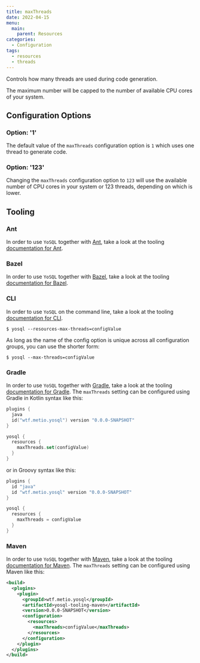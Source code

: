 ```yaml
---
title: maxThreads
date: 2022-04-15
menu:
  main:
    parent: Resources
categories:
  - Configuration
tags:
  - resources
  - threads
---
```


Controls how many threads are used during code generation.

The maximum number will be capped to the number of available CPU cores of your system.

## Configuration Options

### Option: '1'

The default value of the `maxThreads` configuration option is `1` which uses one thread to generate code.

### Option: '123'

Changing the `maxThreads` configuration option to `123` will use the available number of CPU cores in your system or 123 threads, depending on which is lower.


## Tooling

### Ant

In order to use `YoSQL` together with [Ant](https://ant.apache.org/), take a look at the tooling [documentation for Ant](/tooling/ant/).

### Bazel

In order to use `YoSQL` together with [Bazel](https://bazel.build/), take a look at the tooling [documentation for Bazel](/tooling/bazel/).

### CLI

In order to use `YoSQL` on the command line, take a look at the tooling [documentation for CLI](/tooling/cli/).

```console
$ yosql --resources-max-threads=configValue
```

As long as the name of the config option is unique across all configuration groups, you can use the shorter form:

```console
$ yosql --max-threads=configValue
```

### Gradle

In order to use `YoSQL` together with [Gradle](https://gradle.org/), take a look at the tooling [documentation for Gradle](/tooling/gradle/). The `maxThreads` setting can be configured using Gradle in Kotlin syntax like this:

```kotlin
plugins {
  java
  id("wtf.metio.yosql") version "0.0.0-SNAPSHOT"
}

yosql {
  resources {
    maxThreads.set(configValue)
  }
}
```

or in Groovy syntax like this:

```groovy
plugins {
  id "java"
  id "wtf.metio.yosql" version "0.0.0-SNAPSHOT"
}

yosql {
  resources {
    maxThreads = configValue
  }
}
```

### Maven

In order to use `YoSQL` together with [Maven](https://maven.apache.org/), take a look at the tooling [documentation for Maven](/tooling/maven/). The `maxThreads` setting can be configured using Maven like this:

```xml
<build>
  <plugins>
    <plugin>
      <groupId>wtf.metio.yosql</groupId>
      <artifactId>yosql-tooling-maven</artifactId>
      <version>0.0.0-SNAPSHOT</version>
      <configuration>
        <resources>
          <maxThreads>configValue</maxThreads>
        </resources>
      </configuration>
    </plugin>
  </plugins>
</build>
```
